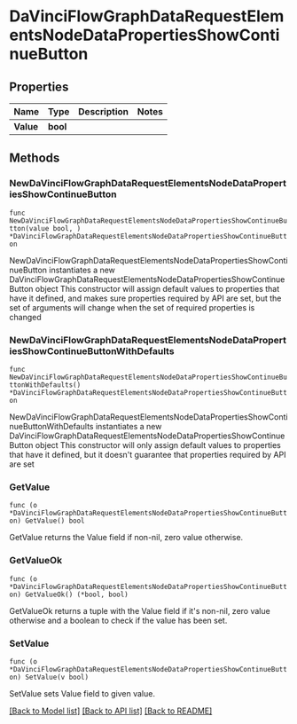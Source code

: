 # DaVinciFlowGraphDataRequestElementsNodeDataPropertiesShowContinueButton

## Properties

Name | Type | Description | Notes
------------ | ------------- | ------------- | -------------
**Value** | **bool** |  | 

## Methods

### NewDaVinciFlowGraphDataRequestElementsNodeDataPropertiesShowContinueButton

`func NewDaVinciFlowGraphDataRequestElementsNodeDataPropertiesShowContinueButton(value bool, ) *DaVinciFlowGraphDataRequestElementsNodeDataPropertiesShowContinueButton`

NewDaVinciFlowGraphDataRequestElementsNodeDataPropertiesShowContinueButton instantiates a new DaVinciFlowGraphDataRequestElementsNodeDataPropertiesShowContinueButton object
This constructor will assign default values to properties that have it defined,
and makes sure properties required by API are set, but the set of arguments
will change when the set of required properties is changed

### NewDaVinciFlowGraphDataRequestElementsNodeDataPropertiesShowContinueButtonWithDefaults

`func NewDaVinciFlowGraphDataRequestElementsNodeDataPropertiesShowContinueButtonWithDefaults() *DaVinciFlowGraphDataRequestElementsNodeDataPropertiesShowContinueButton`

NewDaVinciFlowGraphDataRequestElementsNodeDataPropertiesShowContinueButtonWithDefaults instantiates a new DaVinciFlowGraphDataRequestElementsNodeDataPropertiesShowContinueButton object
This constructor will only assign default values to properties that have it defined,
but it doesn't guarantee that properties required by API are set

### GetValue

`func (o *DaVinciFlowGraphDataRequestElementsNodeDataPropertiesShowContinueButton) GetValue() bool`

GetValue returns the Value field if non-nil, zero value otherwise.

### GetValueOk

`func (o *DaVinciFlowGraphDataRequestElementsNodeDataPropertiesShowContinueButton) GetValueOk() (*bool, bool)`

GetValueOk returns a tuple with the Value field if it's non-nil, zero value otherwise
and a boolean to check if the value has been set.

### SetValue

`func (o *DaVinciFlowGraphDataRequestElementsNodeDataPropertiesShowContinueButton) SetValue(v bool)`

SetValue sets Value field to given value.



[[Back to Model list]](../README.md#documentation-for-models) [[Back to API list]](../README.md#documentation-for-api-endpoints) [[Back to README]](../README.md)



